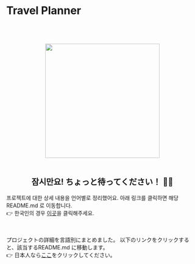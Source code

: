 # Travel Planner

<br>

<br>

<br>

<div align="center">
  <img src="https://github.com/travel-planner-project/TravelPlanner/assets/119668620/7686dbdd-dad0-48e4-898c-aaa49e857ce1" width="300px"/>
</div>

<br>

<div align="center">
<h2> 잠시만요! ちょっと待ってください！ 🙋‍♀️ </h3>
</div>

프로젝트에 대한 상세 내용을 언어별로 정리했어요. 아래 링크를 클릭하면 해당 README.md 로 이동합니다. <br>
👉 한국인의 경우 [이곳](https://github.com/sieunnnn/TravelPlanner/blob/BE/docs/README-kr.md)을 클릭해주세요. <br>

<br>

プロジェクトの詳細を言語別にまとめました。 以下のリンクをクリックすると、該当するREADME.md に移動します。<br>
👉 日本人なら[ここ](https://github.com/sieunnnn/TravelPlanner/blob/BE/docs/README-jp.md)をクリックしてください。


<br>

<br>

<br>
